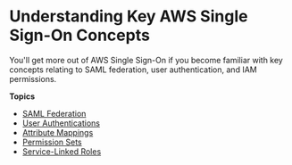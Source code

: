# Understanding Key AWS Single Sign\-On Concepts<a name="understanding-key-concepts"></a>

You'll get more out of AWS Single Sign\-On if you become familiar with key concepts relating to SAML federation, user authentication, and IAM permissions\.

**Topics**
+ [SAML Federation](samlfederationconcept.md)
+ [User Authentications](authconcept.md)
+ [Attribute Mappings](attributemappingsconcept.md)
+ [Permission Sets](permissionsetsconcept.md)
+ [Service\-Linked Roles](slrconcept.md)
